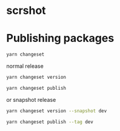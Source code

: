 # scrshot


# Publishing packages

```bash
yarn changeset
```

normal release

```bash
yarn changeset version
```

```bash
yarn changeset publish
```


or snapshot release

```bash
yarn changeset version --snapshot dev
```

```bash
yarn changeset publish --tag dev
```
